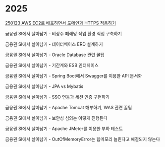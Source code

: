 # 2025

[250123 AWS EC2로 배포하면서 도메인과 HTTPS 적용하기](/2025/250123%20AWS%20EC2로%20배포하면서%20도메인과%20HTTPS%20적용하기/README.md)

금융권 SI에서 살아남기 - 비상주 폐쇄망 작업 환경 직접 구축하기

금융권 SI에서 살아남기 - 데이터베이스 ERD 설계하기

금융권 SI에서 살아남기 - Oracle Database 관련 꿀팁

금융권 SI에서 살아남기 - 기간계와 ESB 인터페이스

금융권 SI에서 살아남기 - Spring Boot에서 Swagger를 이용한 API 문서화

금융권 SI에서 살아남기 - JPA vs Mybatis

금융권 SI에서 살아남기 - SSO 연동과 세션 인증 구현하기

금융권 SI에서 살아남기 - Apache Tomcat 해부하기, WAS 관련 꿀팁

금융권 SI에서 살아남기 - 보안성 심의는 이렇게 진행된다

금융권 SI에서 살아남기 - Apache JMeter를 이용한 부하 테스트

금융권 SI에서 살아남기 - OutOfMemoryError는 힙메모리 늘린다고 해결되지 않는다
